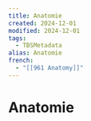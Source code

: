 ```yaml
---
title: Anatomie
created: 2024-12-01
modified: 2024-12-01
tags:
  - TBSMetadata
alias: Anatomie
french:
  - "[[961 Anatomy]]"
---
```

# Anatomie
